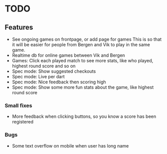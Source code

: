# TODO

## Features
- See ongoing games on frontpage, or add page for games
    This is so that it will be easier for people from Bergen and Vik to play in the same game.
- Realtime db for online games between Vik and Bergen
- Games: Click each played match to see more stats, like who played, highest round score and so on
- Spec mode: Show suggested checkouts
- Spec mode: Live per dart
- Spec mode: Nice feedback then scoring high
- Spec mode: Show some more fun stats about the game, like highest round score

### Small fixes
- More feedback when clicking buttons, so you know a score has been registered

### Bugs
- Some text overflow on mobile when user has long name